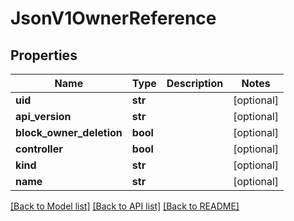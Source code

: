 # JsonV1OwnerReference


## Properties
Name | Type | Description | Notes
------------ | ------------- | ------------- | -------------
**uid** | **str** |  | [optional] 
**api_version** | **str** |  | [optional] 
**block_owner_deletion** | **bool** |  | [optional] 
**controller** | **bool** |  | [optional] 
**kind** | **str** |  | [optional] 
**name** | **str** |  | [optional] 

[[Back to Model list]](../README.md#documentation-for-models) [[Back to API list]](../README.md#documentation-for-api-endpoints) [[Back to README]](../README.md)



